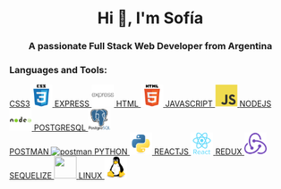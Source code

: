 <h1 align="center">Hi 👋, I'm Sofía</h1>
<h3 align="center">A passionate Full Stack Web Developer from Argentina</h3>


<h3 align="left">Languages and Tools:</h3>
<p align="left"> 
  <a href="https://www.w3schools.com/css/" target="_blank">CSS3<img src="https://raw.githubusercontent.com/devicons/devicon/master/icons/css3/css3-original-wordmark.svg" alt="css3" width="40" height="40"/>
  </a> <a href="https://expressjs.com" target="_blank">EXPRESS <img src="https://raw.githubusercontent.com/devicons/devicon/master/icons/express/express-original-wordmark.svg" alt="express" width="40" height="40"/>
  </a> <a href="https://www.w3.org/html/" target="_blank">HTML <img src="https://raw.githubusercontent.com/devicons/devicon/master/icons/html5/html5-original-wordmark.svg" alt="html5" width="40" height="40"/>
  </a> <a href="https://developer.mozilla.org/en-US/docs/Web/JavaScript" target="_blank">JAVASCRIPT <img src="https://raw.githubusercontent.com/devicons/devicon/master/icons/javascript/javascript-original.svg" alt="javascript" width="40" height="40"/> 
  </a> <a href="https://nodejs.org" target="_blank">NODEJS <img src="https://raw.githubusercontent.com/devicons/devicon/master/icons/nodejs/nodejs-original-wordmark.svg" alt="nodejs" width="40" height="40"/> 
  </a> <a href="https://www.postgresql.org" target="_blank">POSTGRESQL <img src="https://raw.githubusercontent.com/devicons/devicon/master/icons/postgresql/postgresql-original-wordmark.svg" alt="postgresql" width="40" height="40"/> <br/>
  </a> <a href="https://postman.com" target="_blank">POSTMAN <img src="https://www.vectorlogo.zone/logos/getpostman/getpostman-icon.svg" alt="postman" width="40" height="40"/> 
  </a> <a href="https://www.python.org" target="_blank">PYTHON <img src="https://raw.githubusercontent.com/devicons/devicon/master/icons/python/python-original.svg" alt="python" width="40" height="40"/> 
  </a> <a href="https://reactjs.org/" target="_blank">REACTJS <img src="https://raw.githubusercontent.com/devicons/devicon/master/icons/react/react-original-wordmark.svg" alt="react" width="40" height="40"/> 
  </a> <a href="https://redux.js.org" target="_blank">REDUX <img src="https://raw.githubusercontent.com/devicons/devicon/master/icons/redux/redux-original.svg" alt="redux" width="40" height="40"/> </a> 
  </a> <a href="https://sequelize.org/" target="_blank"> SEQUELIZE <img src="https://user-images.githubusercontent.com/78280109/127777812-c8633f63-ec5b-4fb4-aaf5-9b8e3f051ee7.png" width="40" height="40"/> </a>
  </a> <a href="https://www.linux.org/" target="_blank">LINUX <img src="https://raw.githubusercontent.com/devicons/devicon/master/icons/linux/linux-original.svg" alt="linux" width="40" height="40"/> </a>
</p>

<!-- <h3 align="left">Check out my work:</h3>
<p align="left">Develop a SPA using ReactJS for Front-End, Redux for state management and styles
with pure CSS.
Consume data from an API through a Back-End server developed in NodeJS using
Express.
Data stored in a relational database using PostgreSQL.</p>
  <!--<ul>
    <li>Filter countries by continent or tourism activities that you can practice in a country</li>
    <li>Order the countries by: population, area and in a descendent or ascendent way</li>
    <li>Search the country by name</li>
    <li>Create and attach an activity to one or many countries</li>
    <li>See the details of the country and his tourism activities</li>
   </ul>
   <h3 align="center"><a href="https://countries-sofiapel.vercel.app/countries" target="_blank">SEE IT HERE</a><h3>

	
 <img src="https://user-images.githubusercontent.com/78280109/127782202-a8e40e60-dbd5-484e-bfbc-e74e07ca4356.jpeg?raw=true"/>
 <img src="https://user-images.githubusercontent.com/78280109/127782169-075b1a44-a92a-46b1-b9b4-f3bfa8486d8f.jpeg?raw=true"/>
 <!--<img src="https://user-images.githubusercontent.com/78280109/127782135-83f58f9e-3e88-4bc0-9fb1-e68cd912e56c.jpeg?raw=true"/>
 <img src="https://user-images.githubusercontent.com/78280109/127782213-a44dee2e-923d-46a5-9dc8-78850da9352e.jpeg?raw=true"/>
 

 <h5 align="center"><a href="https://github.com/sofiapel/PI-Countries-FT14a" target="_blank">repository</a></h5>-->






  


  
<!--
**sofiapel/sofiapel** is a ✨ _special_ ✨ repository because its `README.md` (this file) appears on your GitHub profile.



Here are some ideas to get you started:

- 🔭 I’m currently working on ...
- 🌱 I’m currently learning ...
- 👯 I’m looking to collaborate on ...
- 🤔 I’m looking for help with ...
- 💬 Ask me about ...
- 📫 How to reach me: ...
- 😄 Pronouns: ...
- ⚡ Fun fact: ...
-->
